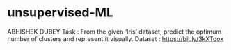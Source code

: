 # unsupervised-ML
ABHISHEK DUBEY
Task : From the given ‘Iris’ dataset, predict the optimum number of clusters and represent it visually.
Dataset : https://bit.ly/3kXTdox
